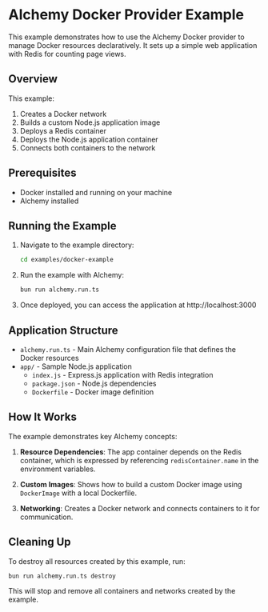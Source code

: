 # Alchemy Docker Provider Example

This example demonstrates how to use the Alchemy Docker provider to manage Docker resources declaratively. It sets up a simple web application with Redis for counting page views.

## Overview

This example:

1. Creates a Docker network
2. Builds a custom Node.js application image
3. Deploys a Redis container
4. Deploys the Node.js application container
5. Connects both containers to the network

## Prerequisites

- Docker installed and running on your machine
- Alchemy installed

## Running the Example

1. Navigate to the example directory:
   ```bash
   cd examples/docker-example
   ```

2. Run the example with Alchemy:
   ```bash
   bun run alchemy.run.ts
   ```

3. Once deployed, you can access the application at http://localhost:3000

## Application Structure

- `alchemy.run.ts` - Main Alchemy configuration file that defines the Docker resources
- `app/` - Sample Node.js application
  - `index.js` - Express.js application with Redis integration
  - `package.json` - Node.js dependencies
  - `Dockerfile` - Docker image definition

## How It Works

The example demonstrates key Alchemy concepts:

1. **Resource Dependencies**: The app container depends on the Redis container, which is expressed by referencing `redisContainer.name` in the environment variables.

2. **Custom Images**: Shows how to build a custom Docker image using `DockerImage` with a local Dockerfile.

3. **Networking**: Creates a Docker network and connects containers to it for communication.

## Cleaning Up

To destroy all resources created by this example, run:

```bash
bun run alchemy.run.ts destroy
```

This will stop and remove all containers and networks created by the example.
